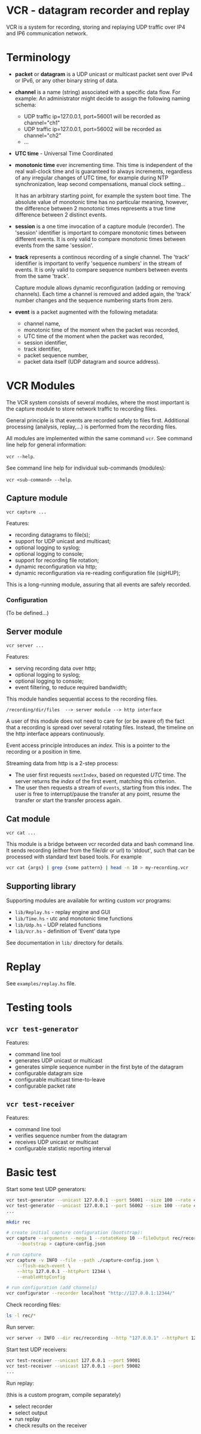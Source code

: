 # VCR - datagram recorder and replay

VCR is a system for recording, storing and replaying UDP traffic over
IP4 and IP6 communication network.

# Terminology

- **packet** or **datagram** is a UDP unicast or multicast packet sent over
  IPv4 or IPv6, or any other binary string of data.

- **channel** is a name (string) associated with a specific data flow.
  For example: An administrator might decide to assign the following
  naming schema:
    - UDP traffic ip=127.0.0.1, port=56001 will be recorded as channel="ch1"
    - UDP traffic ip=127.0.0.1, port=56002 will be recorded as channel="ch2"
    - ...

- **UTC time** - Universal Time Coordinated

- **monotonic time** ever incrementing time. This time is independent of
  the real wall-clock time and is guaranteed to always increments,
  regardless of any irregular changes of UTC time, for example during
  NTP synchronization, leap second compensations, manual clock setting...

    It has an arbitrary starting point, for example the system boot time.
    The absolute value of monotonic time has no particular meaning,
    however, the difference between 2 monotonic times represents a true
    time difference between 2 distinct events.

- **session** is a one time invocation of a capture module (recorder).
  The 'session' identifier is important to compare monotonic times
  between different events.
  It is only valid to compare monotonic times between events from the
  same 'session'.

- **track** represents a continous recording of a single channel.
  The 'track' identifier is important to verify 'sequence numbers' in
  the stream of events.
  It is only valid to compare sequence numbers between events from the
  same 'track'.

    Capture module allows dynamic reconfiguration (adding or removing channels).
    Each time a channel is removed and added again, the 'track' number
    changes and the sequence numbering starts from zero.

- **event** is a packet augmented with the following metadata:
    - channel name,
    - monotonic time of the moment when the packet was recorded,
    - UTC time of the moment when the packet was recorded,
    - session identifier,
    - track identifier,
    - packet sequence number,
    - packet data itself (UDP datagram and source address).

# VCR Modules

The VCR system consists of several modules, where the most important
is the capture module to store network traffic to recording files.

General principle is that events are recorded safely to files first.
Additional processing (analysis, replay,...) is performed from the
recording files.

All modules are implemented within the same command `vcr`.
See command line help for general information:

`vcr --help`.

See command line help for individual sub-commands (modules):

`vcr <sub-command> --help`.

## Capture module

`vcr capture ...`

Features:

- recording datagrams to file(s);
- support for UDP unicast and multicast;
- optional logging to syslog;
- optional logging to console;
- support for recording file rotation;
- dynamic reconfiguration via http;
- dynamic reconfiguration via re-reading configuration file (sigHUP);

This is a long-running module, assuring that all events are safely recorded.

### Configuration

(To be defined...)

## Server module

`vcr server ...`

Features:

- serving recording data over http;
- optional logging to syslog;
- optional logging to console;
- event filtering, to reduce required bandwidth;

This module handles sequential access to the recording files.

```
/recording/dir/files  --> server module --> http interface
```

A user of this module does not need to care for (or be aware of)
the fact that a recording is spread over several rotating files.
Instead, the timeline on the http interface appears continuously.

Event access principle introduces an *index*. This is a pointer
to the recording or a position in time.

Streaming data from http is a 2-step process:

- The user first requests `nextIndex`, based on requested *UTC* time.
  The server returns the *index* of the first event, matching this criterion.
- The user then requests a stream of `events`, starting from this index.
  The user is free to interrupt/pause the transfer at any point, resume
  the transfer or start the transfer process again.

## Cat module

`vcr cat ...`

This module is a bridge between vcr recorded data and bash command line.
It sends recording (either from the file/dir or url) to 'stdout', such that
can be processed with standard text based tools. For example

```bash
vcr cat {args} | grep {some pattern} | head -n 10 > my-recording.vcr
```

## Supporting library

Supporting modules are available for writing custom *vcr* programs:

- `lib/Replay.hs`   - replay engine and GUI
- `lib/Time.hs`     - utc and monotonic time functions
- `lib/Udp.hs`      - UDP related functions
- `lib/Vcr.hs`      - definition of 'Event' data type

See documentation in `lib/` directory for details.

# Replay

See `examples/replay.hs` file.

# Testing tools

## `vcr test-generator`

Features:

- command line tool
- generates UDP unicast or multicast
- generates simple sequence number in the first byte of the datagram
- configurable datagram size
- configurable multicast time-to-leave
- configurable packet rate

## `vcr test-receiver`

Features:

- command line tool
- verifies sequence number from the datagram
- receives UDP unicast or multicast
- configurable statistic reporting interval

# Basic test

Start some test UDP generators:

```bash
vcr test-generator --unicast 127.0.0.1 --port 56001 --size 100 --rate 4
vcr test-generator --unicast 127.0.0.1 --port 56002 --size 100 --rate 4
...
```


```bash
mkdir rec

# create initial capture configuration (bootstrap):
vcr capture --arguments --mega 1 --rotateKeep 10 --fileOutput rec/recording \
    --bootstrap > capture-config.json

# run capture
vcr capture -v INFO --file --path ./capture-config.json \
    --flush-each-event \
    --http 127.0.0.1 --httpPort 12344 \
    --enableHttpConfig

# run configuration (add channels)
vcr configurator --recorder localhost "http://127.0.0.1:12344/"
```

Check recording files:

```bash
ls -l rec/*
```

Run server:
```bash
vcr server -v INFO --dir rec/recording --http "127.0.0.1" --httpPort 12345
```

Start test UDP receivers:

```bash
vcr test-receiver --unicast 127.0.0.1 --port 59001
vcr test-receiver --unicast 127.0.0.1 --port 59002
...
```

Run replay:

(this is a custom program, compile separately)

- select recorder
- select output
- run replay
- check results on the receiver

